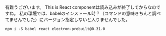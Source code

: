 有難うございます。
This is React componentは読み込みが終了してからなのですね。
私の環境では、babelのインストール時？（コマンドの意味きちんと調べてませんでした）にバージョン指定しないと入りませんでした。
```
npm i -S babel react electron-prebuilt@0.31.0
```
